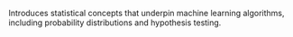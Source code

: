 Introduces statistical concepts that underpin machine learning algorithms, including probability distributions and hypothesis testing.
